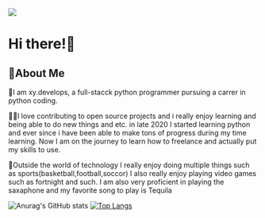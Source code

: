 <img src="https://capsule-render.vercel.app/api?type=venom&color=gradient&height=300&section=header&text=Python%20Rules!&fontSize=90&animation=blink&fontColor=000000&stroke=B589D6"/>

# Hi there!👋

## 🚀About Me

🐍I am xy.develops, a full-stacck python programmer pursuing a carrer in python coding.

👨‍💻I love contributing to open source projects and i really enjoy learning and being able to do new things and etc.
in late 2020 I started learning python and ever since i have been able to make tons of progress during my time learning.
Now I am on the journey to learn how to freelance and actually put my skills to use.

🎯Outside the world of technology I really enjoy doing multiple things such as sports(basketball,football,soccor) I also really enjoy
playing video games such as fortnight and such. I am also very proficient in playing the saxaphone and my favorite song to play is Tequila

![Anurag's GitHub stats](https://github-readme-stats.vercel.app/api?username=NaFuDev&show_icons=true&theme=dark)
[![Top Langs](https://github-readme-stats.vercel.app/api/top-langs/?username=NaFuDev)](https://github.com/NaFuDev/github-readme-stats)
